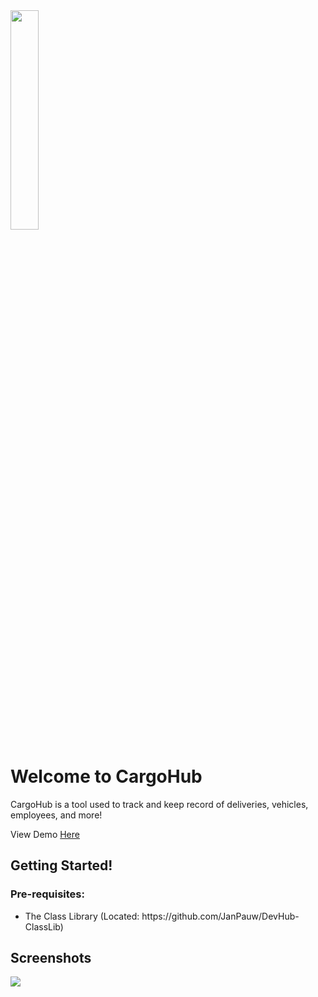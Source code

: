 <img style="width: 30%;" src="https://files.attilan.co.za/api/public/dl/Mlca6RGn"/>

<h1>Welcome to CargoHub</h1>

CargoHub is a tool used to track and keep record of deliveries, vehicles, employees, and more!

View Demo <a href="https://cargohubweb.azurewebsites.net">Here</a>

<h2>Getting Started!</h2>
<h3>Pre-requisites:</h3>
<ul>
  <li>The Class Library (Located: https://github.com/JanPauw/DevHub-ClassLib)</li>
</ul>

<h2>Screenshots</h2>
<img src="https://files.attilan.co.za/api/public/dl/xG6PWJpb" />
